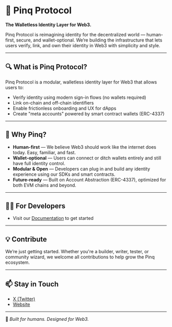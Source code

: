 # 🪪 Pinq Protocol

**The Walletless Identity Layer for Web3.**

Pinq Protocol is reimagining identity for the decentralized world — human-first, secure, and wallet-optional. We’re building the infrastructure that lets users verify, link, and own their identity in Web3 with simplicity and style.

---

## 🔍 What is Pinq Protocol?

Pinq Protocol is a modular, walletless identity layer for Web3 that allows users to:

- Verify identity using modern sign-in flows (no wallets required)
- Link on-chain and off-chain identifiers
- Enable frictionless onboarding and UX for dApps
- Create "meta accounts" powered by smart contract wallets (ERC-4337)

---

## 🚀 Why Pinq?

- **Human-first** — We believe Web3 should work like the internet does today. Easy, familiar, and fast.
- **Wallet-optional** — Users can connect or ditch wallets entirely and still have full identity control.
- **Modular & Open** — Developers can plug in and build any identity experience using our SDKs and smart contracts.
- **Future-ready** — Built on Account Abstraction (ERC-4337), optimized for both EVM chains and beyond.

---

## 🧑‍💻 For Developers

- Visit our [Documentation](https://docs.pinqprotocol.xyz) to get started

---

## 💡 Contribute

We’re just getting started. Whether you're a builder, writer, tester, or community wizard, we welcome all contributions to help grow the Pinq ecosystem.

---

## 📫 Stay in Touch

- [X (Twitter)](https://x.com/pinqprotocol)
- [Website](https://www.pinqprotocol.xyz)

---

🧠 *Built for humans. Designed for Web3.*
